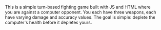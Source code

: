 This is a simple turn-based fighting game built with JS and HTML where you are against a computer opponent. You each have three weapons, each have varying damage and accuracy values.
The goal is simple: deplete the computer's health before it depletes yours.

